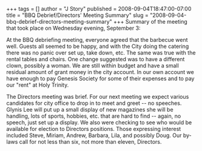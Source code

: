 +++
tags = []
author = "J Story"
published = 2008-09-04T18:47:00-07:00
title = "BBQ Debrief/Directors' Meeting Summary"
slug = "2008-09-04-bbq-debrief-directors-meeting-summary"
+++
Summary of the meeting that took place on Wednesday evening, September
3:  
  
At the BBQ debriefing meeting, everyone agreed that the barbecue went
well. Guests all seemed to be happy, and with the City doing the
catering there was no panic over set up, take down, etc. The same was
true with the rental tables and chairs. One change suggested was to have
a different clown, possibly a woman. We are still within budget and have
a small residual amount of grant money in the city account. In our own
account we have enough to pay Genesis Society for some of their expenses
and to pay our "rent" at Holy Trinity.  
  
The Directors meeting was brief. For our next meeting we expect various
candidates for city office to drop in to meet and greet -- no speeches.
Glynis Lee will put up a small display of new magazines she will be
handling, lots of sports, hobbies, etc. that are hard to find -- again,
no speech, just set up a display. We also were checking to see who would
be available for election to Directors positions. Those expressing
interest included Steve, Miriam, Andrew, Barbara, Lila, and possibly
Doug. Our by-laws call for not less than six, not more than eleven,
Directors.
